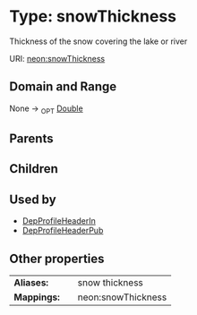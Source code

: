 
# Type: snowThickness


Thickness of the snow covering the lake or river

URI: [neon:snowThickness](https://data.neonscience.org/snowThickness)


## Domain and Range

None ->  <sub>OPT</sub> [Double](types/Double.md)

## Parents


## Children


## Used by

 * [DepProfileHeaderIn](DepProfileHeaderIn.md)
 * [DepProfileHeaderPub](DepProfileHeaderPub.md)

## Other properties

|  |  |  |
| --- | --- | --- |
| **Aliases:** | | snow thickness |
| **Mappings:** | | neon:snowThickness |

